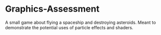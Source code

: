 # Graphics-Assessment
A small game about flying a spaceship and destroying asteroids. Meant to demonstrate the potential uses of particle effects and shaders.
